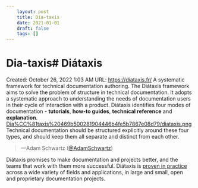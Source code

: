 ```yaml
---
 	layout: post
 	title: Dia-taxis
 	date: 2021-01-01
 	draft: false
 	tags: []
---
```


# Dia-taxis# Diátaxis
Created: October 26, 2022 1:03 AM
URL: https://diataxis.fr/
A systematic framework for technical documentation authoring.
The Diátaxis framework aims to solve the problem of structure in technical documentation.
It adopts a systematic approach to understanding the needs of documentation users in their cycle of interaction with a product.
Diátaxis identifies four modes of documentation - **tutorials**, **how-to guides**, **technical reference** and **explanation**.
[Dia%CC%81taxis%20469b500281904446b4fe5b7867e08d79/diataxis.png](Dia%CC%81taxis%20469b500281904446b4fe5b7867e08d79/diataxis.png)
Technical documentation should be structured explicitly around these four types, and should keep them all separate and distinct from each other.
>
> —Adam Schwartz ([@AdamSchwartz](https://github.com/adamschwartz))
>
Diátaxis promises to make documentation and projects better, and the teams that work with them more successful.
Diátaxis is [proven in practice](https://diataxis.fr/adoption/#adoption) across a wide variety of fields and applications, in large and small, open and proprietary documentation projects.
